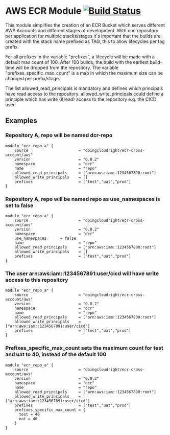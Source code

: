 # AWS ECR Module  [![Build Status](https://travis-ci.org/doingcloudright/terraform-aws-ecr-cross-account.svg?branch=master)](https://travis-ci.org/doingcloudright/terraform-aws-ecr-cross-account)


This module simplifies the creation of an ECR Bucket which serves different AWS Accounts and different stages of development. With one repository per application for multiple stacks/stages it's important that the builds are created with the stack name prefixed as TAG, this to allow lifecycles per tag prefix.

For all prefixes in the variable "prefixes", a lifecycle will be made with a default max count of 100. After 100 builds, the build with the earliest build-time will be dropped from the repository. The variable "prefixes_specific_max_count" is a map in which the maximum size can be changed per prefix/stage.

The list allowed_read_principals is mandatory and defines which principals have read access to the repository. allowed_write_principals could define a principle which has write (&read) access to the repository e.g. the CICD user.

## Examples

### Repository A, repo will be named dcr-repo
```
module "ecr_repo_a" {
    source                      = "doingcloudright/ecr-cross-account/aws"
    version                     = "0.0.2"
    namespace                   = "dcr"
    name                        = "repo"
    allowed_read_principals     = ["arn:aws:iam::1234567890:root"]
    allowed_write_principals    = []
    prefixes                    = ["test","uat","prod"]
}
```

### Repository A, repo will be named repo as use_namespaces is set to false
```
module "ecr_repo_a" {
    source                      = "doingcloudright/ecr-cross-account/aws"
    version                     = "0.0.2"
    namespace                   = "dcr"
    use_namespaces		= false
    name                        = "repo"
    allowed_read_principals     = ["arn:aws:iam::1234567890:root"]
    allowed_write_principals    = []
    prefixes                    = ["test","uat","prod"]
}
```

### The user arn:aws:iam::1234567891:user/cicd will have write access to this repository
```
module "ecr_repo_a" {
    source                      = "doingcloudright/ecr-cross-account/aws"
    version                     = "0.0.2"
    namespace                   = "dcr"
    name                        = "repo"
    allowed_read_principals     = ["arn:aws:iam::1234567890:root"]
    allowed_write_principals    = ["arn:aws:iam::1234567891:user/cicd"]
    prefixes                    = ["test","uat","prod"]
}
```

### Prefixes_specific_max_count sets the maximum count for test and uat to 40, instead of the default 100
```
module "ecr_repo_a" {
    source                      = "doingcloudright/ecr-cross-account/aws"
    version                     = "0.0.2"
    namespace                   = "dcr"
    name                        = "repo"
    allowed_read_principals     = ["arn:aws:iam::1234567890:root"]
    allowed_write_principals    = ["arn:aws:iam::1234567891:user/cicd"]
    prefixes                    = ["test","uat","prod"]
    prefixes_specific_max_count = {
      test = 40
      uat = 40
    }
}
```

